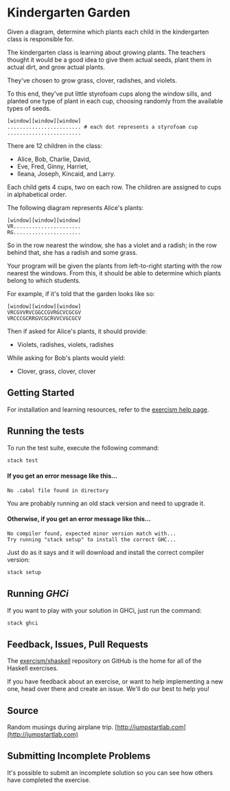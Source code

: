 # Kindergarten Garden

Given a diagram, determine which plants each child in the kindergarten class is responsible for.

The kindergarten class is learning about growing plants. The teachers
thought it would be a good idea to give them actual seeds, plant them in
actual dirt, and grow actual plants.

They've chosen to grow grass, clover, radishes, and violets.

To this end, they've put little styrofoam cups along the window sills,
and planted one type of plant in each cup, choosing randomly from the
available types of seeds.

```plain
[window][window][window]
........................ # each dot represents a styrofoam cup
........................
```

There are 12 children in the class:

- Alice, Bob, Charlie, David,
- Eve, Fred, Ginny, Harriet,
- Ileana, Joseph, Kincaid, and Larry.

Each child gets 4 cups, two on each row. The children are assigned to
cups in alphabetical order.

The following diagram represents Alice's plants:

```plain
[window][window][window]
VR......................
RG......................
```

So in the row nearest the window, she has a violet and a radish; in the
row behind that, she has a radish and some grass.

Your program will be given the plants from left-to-right starting with
the row nearest the windows. From this, it should be able to determine
which plants belong to which students.

For example, if it's told that the garden looks like so:

```plain
[window][window][window]
VRCGVVRVCGGCCGVRGCVCGCGV
VRCCCGCRRGVCGCRVVCVGCGCV
```

Then if asked for Alice's plants, it should provide:

- Violets, radishes, violets, radishes

While asking for Bob's plants would yield:

- Clover, grass, clover, clover


## Getting Started

For installation and learning resources, refer to the
[exercism help page](http://exercism.io/languages/haskell).

## Running the tests

To run the test suite, execute the following command:

```bash
stack test
```

#### If you get an error message like this...

```
No .cabal file found in directory
```

You are probably running an old stack version and need
to upgrade it.

#### Otherwise, if you get an error message like this...

```
No compiler found, expected minor version match with...
Try running "stack setup" to install the correct GHC...
```

Just do as it says and it will download and install
the correct compiler version:

```bash
stack setup
```

## Running *GHCi*

If you want to play with your solution in GHCi, just run the command:

```bash
stack ghci
```

## Feedback, Issues, Pull Requests

The [exercism/xhaskell](https://github.com/exercism/xhaskell) repository on
GitHub is the home for all of the Haskell exercises.

If you have feedback about an exercise, or want to help implementing a new
one, head over there and create an issue.  We'll do our best to help you!

## Source

Random musings during airplane trip. [http://jumpstartlab.com](http://jumpstartlab.com)

## Submitting Incomplete Problems
It's possible to submit an incomplete solution so you can see how others have completed the exercise.

